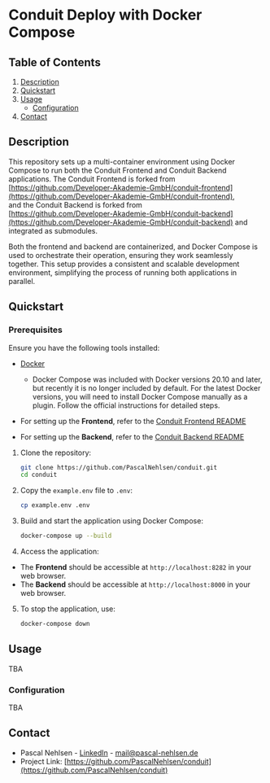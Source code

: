 # Conduit Deploy with Docker Compose

## Table of Contents

1. [Description](#description)
2. [Quickstart](#quickstart)
3. [Usage](#usage)
   - [Configuration](#configuration)
4. [Contact](#contact)

## Description

This repository sets up a multi-container environment using Docker Compose to run both the Conduit Frontend and Conduit Backend applications.
The Conduit Frontend is forked from <br /> [https://github.com/Developer-Akademie-GmbH/conduit-frontend](https://github.com/Developer-Akademie-GmbH/conduit-frontend), <br /> and the Conduit Backend is forked from <br /> [https://github.com/Developer-Akademie-GmbH/conduit-backend](https://github.com/Developer-Akademie-GmbH/conduit-backend) and integrated as submodules.

Both the frontend and backend are containerized, and Docker Compose is used to orchestrate their operation, ensuring they work seamlessly together. This setup provides a consistent and scalable development environment, simplifying the process of running both applications in parallel.

## Quickstart

### Prerequisites

Ensure you have the following tools installed:

- [Docker](https://www.docker.com/products/docker-desktop)

  - Docker Compose was included with Docker versions 20.10 and later, but recently it is no longer included by default. For the latest Docker versions, you will need to install Docker Compose manually as a plugin. Follow the official instructions for detailed steps.

- For setting up the **Frontend**, refer to the [Conduit Frontend README](https://github.com/Developer-Akademie-GmbH/conduit-frontend/blob/master/README.md)
- For setting up the **Backend**, refer to the [Conduit Backend README](https://github.com/Developer-Akademie-GmbH/conduit-backend/blob/master/README.md)

1. Clone the repository:

   ```bash
   git clone https://github.com/PascalNehlsen/conduit.git
   cd conduit
   ```

2. Copy the `example.env` file to `.env`:

   ```bash
   cp example.env .env
   ```

3. Build and start the application using Docker Compose:

   ```bash
   docker-compose up --build
   ```

4. Access the application:

- The **Frontend** should be accessible at `http://localhost:8282` in your web browser.
- The **Backend** should be accessible at `http://localhost:8000` in your web browser.

5. To stop the application, use:
   ```bash
   docker-compose down
   ```

## Usage

TBA

### Configuration

TBA

## Contact

- Pascal Nehlsen - [LinkedIn](https://www.linkedin.com/in/pascal-nehlsen) - [mail@pascal-nehlsen.de](mailto:mail@pascal-nehlsen.de)
- Project Link: [https://github.com/PascalNehlsen/conduit](https://github.com/PascalNehlsen/conduit)
